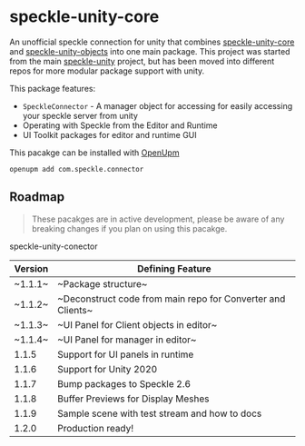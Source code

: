 # speckle-unity-core

An unofficial speckle connection for unity that combines [speckle-unity-core](https://github.com/sasakiassociates/speckle-unity-core) and [speckle-unity-objects](https://github.com/sasakiassociates/speckle-unity-objects) into one main package. This project was started from the main [speckle-unity](https://github.com/specklesystems/speckle-unity) project, but has been moved into different repos for more modular package support with unity.  



This package features: 
- `SpeckleConnector` - A manager object for accessing for easily accessing your speckle server from unity
- Operating with Speckle from the Editor and Runtime
- UI Toolkit packages for editor and runtime GUI

This pacakge can be installed with [OpenUpm](https://github.com/openupm/openupm-cli#installation) 

`openupm add com.speckle.connector`


## Roadmap
>These pacakges are in active development, please be aware of any breaking changes if you plan on using this pacakge.

speckle-unity-conector

| Version | Defining Feature|
| ------- | -------------------------------------------------------------------------------- |
| ~1.1.1~ | ~Package structure~|
| ~1.1.2~ | ~Deconstruct code from main repo for Converter and Clients~|
| ~1.1.3~ | ~UI Panel for Client objects in editor~|
| ~1.1.4~ | ~UI Panel for manager in editor~|
| 1.1.5 | Support for UI panels in runtime |
| 1.1.6 | Support for Unity 2020 |
| 1.1.7 | Bump packages to Speckle 2.6 |
| 1.1.8 | Buffer Previews for Display Meshes |
| 1.1.9 | Sample scene with test stream and how to docs  |
| 1.2.0 | Production ready! |


